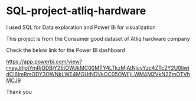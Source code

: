 # SQL-project-atliq-hardware

I used SQL for Data exploration and Power Bi for visualization

This project is from the Consumer good dataset of Atliq hardware company

Check the below link for the Power BI dashboard 

https://app.powerbi.com/view?r=eyJrIjoiYmRjODBjY2EtOWJkMC00MTY4LTkzMjAtNjcyYzc4ZTc2Y2U0IiwidCI6ImRmODY3OWNkLWE4MGUtNDVkOC05OWFjLWM4M2VkN2ZmOTVhMCJ9

Thank you
